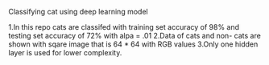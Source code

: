 Classifying cat using deep learning model

1.In this repo cats are classifed with training set accuracy of 98% and testing set accuracy of 72% with alpa = .01
2.Data of cats and non- cats are shown with sqare image that is 64 * 64 with RGB values
3.Only one hidden layer is used for lower complexity.
